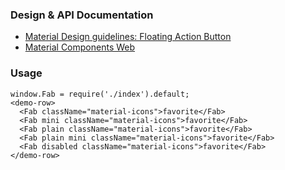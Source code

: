 ### Design & API Documentation

- [Material Design guidelines: Floating Action Button](https://material.io/guidelines/components/buttons-floating-action-button.html)
- [Material Components Web](https://material.io/components/web/catalog/buttons/floating-action-buttons/)

### Usage

```
window.Fab = require('./index').default;
<demo-row>
  <Fab className="material-icons">favorite</Fab>
  <Fab mini className="material-icons">favorite</Fab>
  <Fab plain className="material-icons">favorite</Fab>
  <Fab plain mini className="material-icons">favorite</Fab>
  <Fab disabled className="material-icons">favorite</Fab>
</demo-row>
```